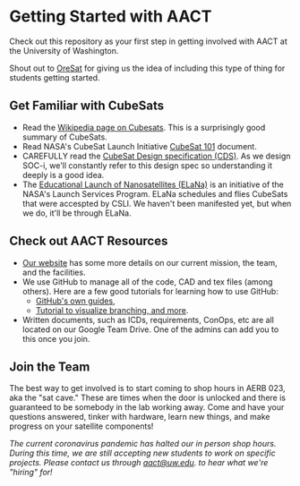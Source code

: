 # Getting Started with AACT
Check out this repository as your first step in getting involved with AACT at the University of Washington. 

Shout out to [OreSat](http://oresat.org/) for giving us the idea of including this type of thing for students getting started. 

## Get Familiar with CubeSats
 - Read the [Wikipedia page on Cubesats](https://en.wikipedia.org/wiki/CubeSat). This is a surprisingly good summary of CubeSats.
 - Read NASA's CubeSat Launch Initiative [CubeSat 101](https://www.nasa.gov/content/cubesat-launch-initiative-resources) document.
 - CAREFULLY read the [CubeSat Design specification (CDS)](https://static1.squarespace.com/static/5418c831e4b0fa4ecac1bacd/t/56e9b62337013b6c063a655a/1458157095454/cds_rev13_final2.pdf). As we design SOC-i, we'll constantly refer to this design spec so understanding it deeply is a good idea.
 - The [Educational Launch of Nanosatellites (ELaNa)](https://www.nasa.gov/mission_pages/smallsats/elana/index.html) is an initiative of the NASA's Launch Services Program. ELaNa schedules and flies CubeSats that were accespted by CSLI. We haven't been manifested yet, but when we do, it'll be through ELaNa.

## Check out AACT Resources
 - [Our website](http://aact.space) has some more details on our current mission, the team, and the facilities.
 - We use GitHub to manage all of the code, CAD and tex files (among others). Here are a few good tutorials for learning how to use GitHub:
   - [GitHub's own guides](https://guides.github.com/),
   - [Tutorial to visualize branching, and more](https://learngitbranching.js.org/).
 - Written documents, such as ICDs, requirements, ConOps, etc are all located on our Google Team Drive. One of the admins can add you to this once you join.

## Join the Team
 The best way to get involved is to start coming to shop hours in AERB 023, aka the "sat cave." These are times when the door is unlocked and there is guaranteed to be somebody in the lab working away. Come and have your questions answered, tinker with hardware, learn new things, and make progress on your satellite components!
 
*The current coronavirus pandemic has halted our in person shop hours. During this time, we are still accepting new students to work on specific projects. Please contact us through aact@uw.edu. to hear what we're "hiring" for!*
